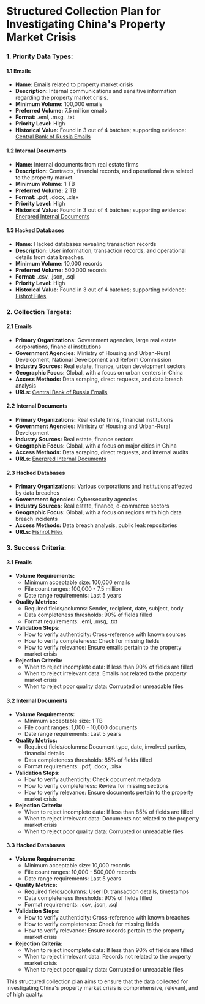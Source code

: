 # Structured Collection Plan for Investigating China's Property Market Crisis

### 1. Priority Data Types:

#### 1.1 Emails
- **Name:** Emails related to property market crisis  
- **Description:** Internal communications and sensitive information regarding the property market crisis.  
- **Minimum Volume:** 100,000 emails  
- **Preferred Volume:** 7.5 million emails  
- **Format:** .eml, .msg, .txt  
- **Priority Level:** High  
- **Historical Value:** Found in 3 out of 4 batches; supporting evidence: [Central Bank of Russia Emails](https://ddosecrets.com/article/central-bank-of-russia)  

#### 1.2 Internal Documents  
- **Name:** Internal documents from real estate firms  
- **Description:** Contracts, financial records, and operational data related to the property market.  
- **Minimum Volume:** 1 TB  
- **Preferred Volume:** 2 TB  
- **Format:** .pdf, .docx, .xlsx  
- **Priority Level:** High  
- **Historical Value:** Found in 3 out of 4 batches; supporting evidence: [Enerpred Internal Documents](https://ddosecrets.com/article/enerpred)  

#### 1.3 Hacked Databases  
- **Name:** Hacked databases revealing transaction records  
- **Description:** User information, transaction records, and operational details from data breaches.  
- **Minimum Volume:** 10,000 records  
- **Preferred Volume:** 500,000 records  
- **Format:** .csv, .json, .sql  
- **Priority Level:** High  
- **Historical Value:** Found in 3 out of 4 batches; supporting evidence: [Fishrot Files](https://ddosecrets.com/article/fishrot-files)  

### 2. Collection Targets:

#### 2.1 Emails  
- **Primary Organizations:** Government agencies, large real estate corporations, financial institutions  
- **Government Agencies:** Ministry of Housing and Urban-Rural Development, National Development and Reform Commission  
- **Industry Sources:** Real estate, finance, urban development sectors  
- **Geographic Focus:** Global, with a focus on urban centers in China  
- **Access Methods:** Data scraping, direct requests, and data breach analysis  
- **URLs:** [Central Bank of Russia Emails](https://ddosecrets.com/article/central-bank-of-russia)  

#### 2.2 Internal Documents  
- **Primary Organizations:** Real estate firms, financial institutions  
- **Government Agencies:** Ministry of Housing and Urban-Rural Development  
- **Industry Sources:** Real estate, finance sectors  
- **Geographic Focus:** Global, with a focus on major cities in China  
- **Access Methods:** Data scraping, direct requests, and internal audits  
- **URLs:** [Enerpred Internal Documents](https://ddosecrets.com/article/enerpred)  

#### 2.3 Hacked Databases  
- **Primary Organizations:** Various corporations and institutions affected by data breaches  
- **Government Agencies:** Cybersecurity agencies  
- **Industry Sources:** Real estate, finance, e-commerce sectors  
- **Geographic Focus:** Global, with a focus on regions with high data breach incidents  
- **Access Methods:** Data breach analysis, public leak repositories  
- **URLs:** [Fishrot Files](https://ddosecrets.com/article/fishrot-files)  

### 3. Success Criteria:

#### 3.1 Emails  
- **Volume Requirements:**  
  * Minimum acceptable size: 100,000 emails  
  * File count ranges: 100,000 - 7.5 million  
  * Date range requirements: Last 5 years  
- **Quality Metrics:**  
  * Required fields/columns: Sender, recipient, date, subject, body  
  * Data completeness thresholds: 90% of fields filled  
  * Format requirements: .eml, .msg, .txt  
- **Validation Steps:**  
  * How to verify authenticity: Cross-reference with known sources  
  * How to verify completeness: Check for missing fields  
  * How to verify relevance: Ensure emails pertain to the property market crisis  
- **Rejection Criteria:**  
  * When to reject incomplete data: If less than 90% of fields are filled  
  * When to reject irrelevant data: Emails not related to the property market crisis  
  * When to reject poor quality data: Corrupted or unreadable files  

#### 3.2 Internal Documents  
- **Volume Requirements:**  
  * Minimum acceptable size: 1 TB  
  * File count ranges: 1,000 - 10,000 documents  
  * Date range requirements: Last 5 years  
- **Quality Metrics:**  
  * Required fields/columns: Document type, date, involved parties, financial details  
  * Data completeness thresholds: 85% of fields filled  
  * Format requirements: .pdf, .docx, .xlsx  
- **Validation Steps:**  
  * How to verify authenticity: Check document metadata  
  * How to verify completeness: Review for missing sections  
  * How to verify relevance: Ensure documents pertain to the property market crisis  
- **Rejection Criteria:**  
  * When to reject incomplete data: If less than 85% of fields are filled  
  * When to reject irrelevant data: Documents not related to the property market crisis  
  * When to reject poor quality data: Corrupted or unreadable files  

#### 3.3 Hacked Databases  
- **Volume Requirements:**  
  * Minimum acceptable size: 10,000 records  
  * File count ranges: 10,000 - 500,000 records  
  * Date range requirements: Last 5 years  
- **Quality Metrics:**  
  * Required fields/columns: User ID, transaction details, timestamps  
  * Data completeness thresholds: 90% of fields filled  
  * Format requirements: .csv, .json, .sql  
- **Validation Steps:**  
  * How to verify authenticity: Cross-reference with known breaches  
  * How to verify completeness: Check for missing fields  
  * How to verify relevance: Ensure records pertain to the property market crisis  
- **Rejection Criteria:**  
  * When to reject incomplete data: If less than 90% of fields are filled  
  * When to reject irrelevant data: Records not related to the property market crisis  
  * When to reject poor quality data: Corrupted or unreadable files  

This structured collection plan aims to ensure that the data collected for investigating China's property market crisis is comprehensive, relevant, and of high quality.